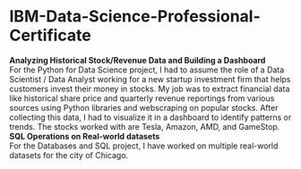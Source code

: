 # IBM-Data-Science-Professional-Certificate
<b>Analyzing Historical Stock/Revenue Data and Building a Dashboard</b><br/>
For the Python for Data Science project, I had to assume the role of a Data Scientist / Data Analyst working for a new startup investment firm that helps customers invest their money in stocks. My job was to extract financial data like historical share price and quarterly revenue reportings from various sources using Python libraries and webscraping on popular stocks. After collecting this data, I had to visualize it in a dashboard to identify patterns or trends. The stocks worked with are Tesla, Amazon, AMD, and GameStop.
<b>SQL Operations on Real-world datasets</b><br/>
For the Databases and SQL project, I have worked on multiple real-world datasets for the city of Chicago.
